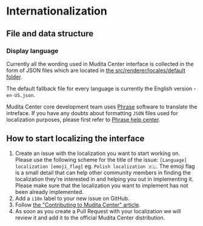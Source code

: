 # Internationalization

## File and data structure

### Display language

Currently all the wording used in Mudita Center interface is collected in the form of JSON files which are located in [the src/renderer/locales/default folder](./src/renderer/locales/default/).

The default fallback file for every language is currently the English version - `en-US.json`.

Mudita Center core development team uses [Phrase](https://phrase.com/) software to translate the intreface. If you have any doubts about formatting `JSON` files used for localization purposes, please first refer to [Phrase help center](https://help.phrase.com/help).

## How to start localizing the interface

1. Create an issue with the localization you want to start working on. Please use the following scheme for the title of the issue: `[Language] localization [emoji_flag]` eg. `Polish localization 🇵🇱`. The emoji flag is a small detail that can help other community members in finding the localization they're interested in and helping you out in implementing it. Please make sure that the localization you want to implement has not been already implemented.
2. Add a `i18n` label to your new issue on GitHub.
3. Follow [the "Contributing to Mudita Center" article](./CONTRIBUTING.md).
4. As soon as you create a Pull Request with your localization we will review it and add it to the official Mudita Center distribution.
